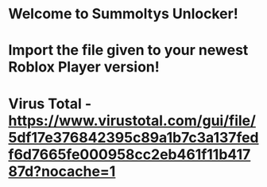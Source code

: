 # Welcome to Summoltys Unlocker!
# Import the file given to your newest Roblox Player version!
# Virus Total - https://www.virustotal.com/gui/file/5df17e376842395c89a1b7c3a137fedf6d7665fe000958cc2eb461f11b41787d?nocache=1
